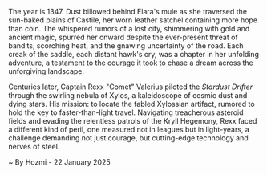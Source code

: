 
The year is 1347.  Dust billowed behind Elara's mule as she traversed the sun-baked plains of Castile, her worn leather satchel containing more hope than coin.  The whispered rumors of a lost city, shimmering with gold and ancient magic, spurred her onward despite the ever-present threat of bandits, scorching heat, and the gnawing uncertainty of the road. Each creak of the saddle, each distant hawk's cry, was a chapter in her unfolding adventure, a testament to the courage it took to chase a dream across the unforgiving landscape.

Centuries later, Captain Rexx "Comet" Valerius piloted the *Stardust Drifter* through the swirling nebula of Xylos, a kaleidoscope of cosmic dust and dying stars.  His mission: to locate the fabled Xylossian artifact, rumored to hold the key to faster-than-light travel.  Navigating treacherous asteroid fields and evading the relentless patrols of the Kryll Hegemony, Rexx faced a different kind of peril, one measured not in leagues but in light-years, a challenge demanding not just courage, but cutting-edge technology and nerves of steel.

~ By Hozmi - 22 January 2025

